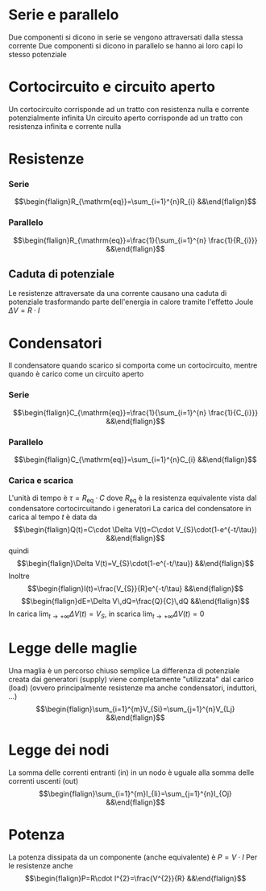 # Serie e parallelo
Due componenti si dicono in serie se vengono attraversati dalla stessa corrente
Due componenti si dicono in parallelo se hanno ai loro capi lo stesso potenziale

# Cortocircuito e circuito aperto
Un cortocircuito corrisponde ad un tratto con resistenza nulla e corrente potenzialmente infinita
Un circuito aperto corrisponde ad un tratto con resistenza infinita e corrente nulla

# Resistenze
### Serie
$$\begin{flalign}R_{\mathrm{eq}}=\sum_{i=1}^{n}R_{i} &&\end{flalign}$$
### Parallelo
$$\begin{flalign}R_{\mathrm{eq}}=\frac{1}{\sum_{i=1}^{n} \frac{1}{R_{i}}} &&\end{flalign}$$
## Caduta di potenziale
Le resistenze attraversate da una corrente causano una caduta di potenziale trasformando parte dell'energia in calore tramite l'effetto Joule
$\Delta V=R\cdot I$

# Condensatori
Il condensatore quando scarico si comporta come un cortocircuito, mentre quando è carico come un circuito aperto
### Serie
$$\begin{flalign}C_{\mathrm{eq}}=\frac{1}{\sum_{i=1}^{n} \frac{1}{C_{i}}} &&\end{flalign}$$
### Parallelo
$$\begin{flalign}C_{\mathrm{eq}}=\sum_{i=1}^{n}C_{i} &&\end{flalign}$$
<div class="page-break" style="page-break-before: always;"></div>

### Carica e scarica
L'unità di tempo è
$\tau=R_{\mathrm{eq}}\cdot C$
dove $R_{\mathrm{eq}}$ è la resistenza equivalente vista dal condensatore cortocircuitando i generatori
La carica del condensatore in carica al tempo $t$ è data da
$$\begin{flalign}Q(t)=C\cdot \Delta V(t)=C\cdot V_{S}\cdot(1-e^{-t/\tau}) &&\end{flalign}$$
quindi
$$\begin{flalign}\Delta V(t)=V_{S}\cdot(1-e^{-t/\tau}) &&\end{flalign}$$
Inoltre
$$\begin{flalign}I(t)=\frac{V_{S}}{R}e^{-t/\tau} &&\end{flalign}$$
$$\begin{flalign}dE=\Delta V\,dQ=\frac{Q}{C}\,dQ &&\end{flalign}$$
In carica $\lim_{ t \to +\infty }\Delta V(t)=V_{S}$, in scarica $\lim_{ t \to +\infty }\Delta V(t)=0$

# Legge delle maglie
Una maglia è un percorso chiuso semplice
La differenza di potenziale creata dai generatori (supply) viene completamente "utilizzata" dal carico (load) (ovvero principalmente resistenze ma anche condensatori, induttori, ...)
$$\begin{flalign}\sum_{i=1}^{m}V_{Si}=\sum_{j=1}^{n}V_{Lj} &&\end{flalign}$$

# Legge dei nodi
La somma delle correnti entranti (in) in un nodo è uguale alla somma delle correnti uscenti (out)
$$\begin{flalign}\sum_{i=1}^{m}I_{Ii}=\sum_{j=1}^{n}I_{Oj} &&\end{flalign}$$

# Potenza
La potenza dissipata da un componente (anche equivalente) è
$P=V\cdot I$
Per le resistenze anche
$$\begin{flalign}P=R\cdot I^{2}=\frac{V^{2}}{R} &&\end{flalign}$$
